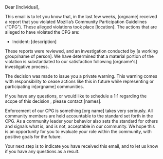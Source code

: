 Dear [Individual],

This email is to let you know that, in the last few weeks,   [orgname] received a report that you violated Mozilla’s Community Participation Guidelines (“CPG”). These alleged violations took place [location].  The actions that are alleged to have violated the CPG are:

* Incident: [description]

These reports were reviewed, and an investigation conducted by [a working group/name of person].  We have determined that a material portion of  the violation is substantiated to our satisfaction following [orgname's] investigative process.  

The decision was made to issue you a private warning. This warning comes with responsibility to cease actions like this in future while representing or participating in[orgname] communities.

If you have any questions, or would like to schedule a 1:1 regarding the scope of this decision , please contact [names].

Enforcement of our CPG is something [org name] takes very seriously.  All community members are held accountable to the standard set forth in the CPG.  As a community leader your behavior also sets the standard for others and signals what is, and is not, acceptable in our community.  We hope this is an opportunity for you to evaluate your role within the community, with positive goals for the future.

Your next step is to indicate you have received this email, and to let us know if you have any questions as a result.
